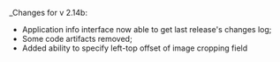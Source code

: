 _Changes for v 2.14b:
- Application info interface now able to get last release's changes log;
- Some code artifacts removed;
- Added ability to specify left-top offset of image cropping field
